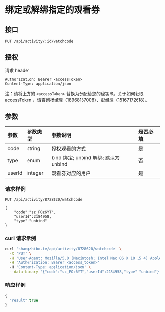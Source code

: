 # 绑定或解绑指定的观看券

## 接口

```http
PUT /api/activity/:id/watchcode
```

## 授权

请求 header

```http
Authorization: Bearer <accessToken>
Content-Type: application/json
```

注：请将上方的 `<accessToken>` 替换为分配给您的秘钥串。关于如何获取 accessToken ，请咨询杨经理（18968187008）、彭经理（15167172618）。

## 参数

| 参数 | 参数类型 | 参数说明 | 是否必填 |
| :--- | :--- | :--- | :--- |
| code | string | 授权观看的方式 | 是 |
| type | enum | bind 绑定; unbind 解绑; 默认为 unbind | 否 |
| userId | integer | 观看券对应的用户 | 是 |

### 请求样例

```http
PUT /api/activity/8728620/watchcode

{
    "code":"sz_FOz6YT",
    "userId":2184958,
    "type":"unbind"
}
```

### curl 请求示例

```bash
curl 'shangzhibo.tv/api/activity/8728620/watchcode' \
  -X 'PUT' \
  -H 'User-Agent: Mozilla/5.0 (Macintosh; Intel Mac OS X 10_15_4) AppleWebKit/537.36 (KHTML, like Gecko) Chrome/83.0.4103.61 Safari/537.36' \
  -H 'Authorization: Bearer <access_token>'
  -H 'Content-Type: application/json' \
  --data-binary '{"code":"sz_FOz6YT","userId":2184958,"type":"unbind"}'
```

### 响应样例

```javascript
{
  "result":true
}
```

